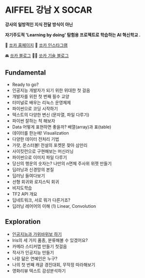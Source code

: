 # AIFFEL 강남 X SOCAR

**강사의 일방적인 지식 전달 방식이 아닌**

**자기주도적 'Learning by doing' 탐험용 프로젝트로 학습하는 AI 혁신학교 .**

🚙 [쏘카 홈페이지](https://www.socar.kr/)		💙 [쏘카 인스타그램](https://www.instagram.com/socarsharing/)

🚘 [쏘카 블로그](https://blog.socar.kr/)		👩‍💻 [쏘카 기술 블로그](https://tech.socarcorp.kr/)



## Fundamental 

* Ready to go?
* 인공지능 개발자가 되기 위한 위대한 첫 걸음
* 개발자를 위한 첫 번째 필수 교양
* 터미널로 배우는 리눅스 운영체제
* 파이썬으로 코딩 시작하기
* 텍스트의 다양한 변신 (문자열, 파일 다루기)
* 파이썬 잘하는 척 해보자
* Data 어떻게 표현하면 좋을까? 배열(array)과 표(table)
* 데이터를 한눈에! Visualization
* 다양한 데이터 전처리 기법
* 가랏, 몬스터볼! 전설의 포켓몬 찾아 삼만리
* 사이킷런으로 구현해보는 머신러닝
* 파이썬으로 이미지 파일 다루기
* 당신의 행운의 숫자는? 나만의 n면체 주사위 위젯 만들기
* 딥러닝과 신경망의 본질 
* 딥러닝 들여다보기 
* 선형 회귀와 로지스틱 회귀
* 비지도학습
* TF2 API 개요
* 딥네트워크, 서로 뭐가 다른거죠?
* 딥러닝 레어어의 이해 (1) Linear, Convolution



## Exploration 

* [인공지능과 가위바위보 하기](/Exploration1.jpynb)
* Iris의 세 가지 품종, 분류해볼 수 있겠어요?
* 카메라 스티커앱 만들기 첫걸음
* 작사가 인공지능 만들기
* 나랑 닮은 연예인은 누구?
* 나의 첫 번째 캐글 경진대회, 무작정 따라해보기 
* 영화리뷰 텍스트 감성분석하기
